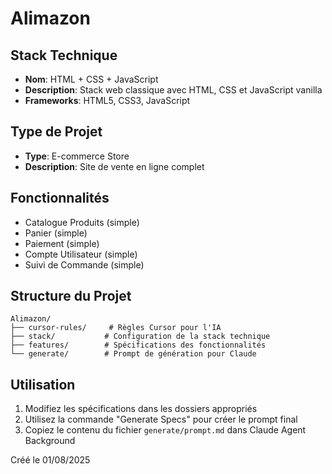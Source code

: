 # Alimazon

## Stack Technique
- **Nom**: HTML + CSS + JavaScript
- **Description**: Stack web classique avec HTML, CSS et JavaScript vanilla
- **Frameworks**: HTML5, CSS3, JavaScript


## Type de Projet
- **Type**: E-commerce Store
- **Description**: Site de vente en ligne complet

## Fonctionnalités
- Catalogue Produits (simple)
- Panier (simple)
- Paiement (simple)
- Compte Utilisateur (simple)
- Suivi de Commande (simple)

## Structure du Projet
```
Alimazon/
├── cursor-rules/     # Règles Cursor pour l'IA
├── stack/           # Configuration de la stack technique
├── features/        # Spécifications des fonctionnalités
└── generate/        # Prompt de génération pour Claude
```

## Utilisation
1. Modifiez les spécifications dans les dossiers appropriés
2. Utilisez la commande "Generate Specs" pour créer le prompt final
3. Copiez le contenu du fichier `generate/prompt.md` dans Claude Agent Background

Créé le 01/08/2025
